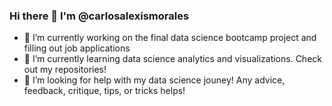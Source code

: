 ### Hi there 👋 I'm @carlosalexismorales 



- 🔭 I’m currently working on the final data science bootcamp project and filling out job applications 
- 🌱 I’m currently learning data science analytics and visualizations. Check out my repositories!
- 🤔 I’m looking for help with my data science jouney! Any advice, feedback, critique, tips, or tricks helps! 


